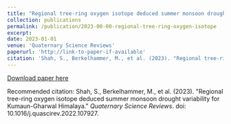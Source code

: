 ```yaml
---
title: "Regional tree-ring oxygen isotope deduced summer monsoon drought variability for Kumaun-Gharwal Himalaya"
collection: publications
permalink: /publication/2023-00-00-regional-tree-ring-oxygen-isotope
excerpt:
date: 2023-01-01
venue: 'Quaternary Science Reviews'
paperurl: 'http://link-to-paper-if-available'
citation: 'Shah, S., Berkelhammer, M., et al. (2023). "Regional tree-ring oxygen isotope deduced summer monsoon drought variability for Kumaun-Gharwal Himalaya." <i>Quaternary Science Reviews</i>. doi: 10.1016/j.quascirev.2022.107927.'
---
```


[Download paper here](http://link-to-paper-if-available)

Recommended citation: Shah, S., Berkelhammer, M., et al. (2023). "Regional tree-ring oxygen isotope deduced summer monsoon drought variability for Kumaun-Gharwal Himalaya." <i>Quaternary Science Reviews</i>. doi: 10.1016/j.quascirev.2022.107927.
